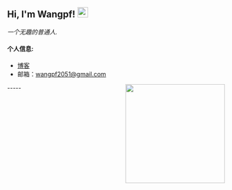 <h2>Hi, I'm Wangpf! <img src="https://github.githubassets.com/images/mona-whisper.gif" height="24" /></h2>
<p><em>一个无趣的普通人. </em>
<h4> 个人信息: </h4>

  - [博客](https://wwwpppfffzzz.github.io/)
  - 邮箱：wangpf2051@gmail.com
  
<p>
  <img align='right' src="https://spotlights-feed.github.com/spotlights/game-off-2021/game-off-2021.gif" width="230" />
</p>
-----
